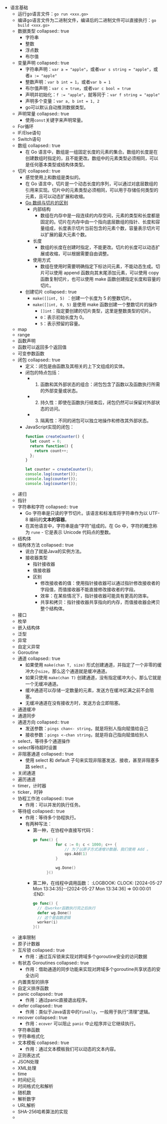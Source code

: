 - 语言基础
	- 运行go语言文件：`go run <xxx.go>`
	- 编译go语言文件为二进制文件，编译后的二进制文件可以直接执行：`go build <xxx.go>`
	- 数据类型
	  collapsed:: true
		- 字符串
		- 整数
		- 浮点数
		- 布尔值
	- 变量声明
	  collapsed:: true
		- 字符串声明：`var a = "apple"`，或者`var s string = "apple"`，或者`a := "apple"`
		- 整数声明：`var b int = 1`，或者`var b = 1`
		- 布尔值声明：`var c = true`，或者`var c bool = true`
		- 声明并初始化：`f := "apple"`，就等同于：`var f string = "apple"`
		- 声明多个变量：`var a, b int = 1, 2`
		- go可以默认自动推测数据类型。
	- 声明常量
	  collapsed:: true
		- 使用`const`关键字来声明常量。
	- For循环
	- IF/Else语句
	- Switch语句
	- 数组
	  collapsed:: true
		- 在 Go 语言中，数组是一组固定长度的元素的集合。数组的长度是在创建数组时指定的，且不能更改。数组中的元素类型必须相同，可以是任何基本类型或结构体类型。
	- 切片
	  collapsed:: true
		- 感觉使用上和数组是类似的。
		- 在 Go 语言中，切片是一个动态长度的序列，可以通过对底层数组的引用来实现。切片中的元素类型必须相同，可以用于存储任何类型的元素，且可以动态扩展和收缩。
		- [Go 数组与切片的区别](https://blog.csdn.net/GeeCode/article/details/131465820)
			- 内部结构
				- 数组在内存中是一段连续的内存空间，元素的类型和长度都是固定的。切片在内存中由一个指向底层数组的指针、长度和容量组成，长度表示切片当前包含的元素个数，容量表示切片可以扩展的最大元素个数。
			- 长度
				- 数组的长度在创建时指定，不能更改。切片的长度可以动态扩展或收缩，可以根据需要自由调整。
			- 使用方式
				- 数组在使用时需要明确指定下标访问元素，不能动态生成。切片可以使用 append 函数向其末尾添加元素，可以使用 copy 函数复制切片，也可以使用 make 函数创建指定长度和容量的切片。
		- 创建切片
		  collapsed:: true
			- `make([]int, 5) `：创建一个长度为 5 的整数切片。
			- `make([]int, 0, 5)` 是使用 make 函数创建一个整数切片的操作
				- `[]int`：指定要创建的切片类型，这里是整数类型的切片。
				- `0`：表示初始长度为 0。
				- `5`：表示预留的容量。
	- map
	- range
	- 函数声明
	- 函数可以返回多个返回值
	- 可变参数函数
	- 闭包
	  collapsed:: true
		- 定义：闭包是由函数及其相关的上下文组成的实体。
		- 闭包的特点包括：
			- 1.	函数和其外部状态的组合：闭包包含了函数以及函数执行所需的外部变量或状态。
			- 2.	持久性：即使在函数执行结束后，闭包仍然可以保留对外部状态的访问。
			- 3.	隔离性：不同的闭包可以独立地操作和修改其外部状态。
		- JavaScript实现的闭包：
		  ```JavaScript
		  function createCounter() {
		    let count = 0;
		    return function() {
		      return count++;
		    };
		  }
		  
		  let counter = createCounter();
		  console.log(counter()); 
		  console.log(counter()); 
		  console.log(counter());
		  ```
	- 递归
	- 指针
	- 字符串和字符
	  collapsed:: true
		- Go 字符串是只读的字节切片。该语言和标准库将字符串作为以 UTF-8 编码的**文本的容器**。
		- 在其他语言中，字符串是由“字符”组成的。在 Go 中，字符的概念称为 `rune` - 它是表示 Unicode 代码点的整数。
	- 结构体
	- 结构体方法
	  collapsed:: true
		- 说白了就是Java的实例方法。
		- 接收器类型
			- 指针接收器
			- 值接收器
			- 区别
				- 修改接收者的值：使用指针接收器可以通过指针修改接收者的字段值，而值接收器不能直接修改接收者的字段。
				- 效率：在某些情况下，指针接收器可能具有更高的效率。
				- 共享和拷贝：指针接收器共享指向的内存，而值接收器会拷贝整个结构体。
	- 接口
	- 枚举
	- 嵌入结构体
	- 泛型
	- 异常
	- 自定义异常
	- Goroutine
	- 通道
	  collapsed:: true
		- 如果使用 `make(chan T, size)` 形式创建通道，并指定了一个非零的缓冲大小`size`，那么这个通道就是缓冲通道。
		- 如果只使用 `make(chan T)` 创建通道，没有指定缓冲大小，那么它就是一个无缓冲通道。
		- 缓冲通道可以存储一定数量的元素，发送方在缓冲区满之前不会阻塞。
		- 无缓冲通道在没有接收方时，发送方会立即阻塞。
	- 通道缓冲
	- 通道同步
	- 通道方向
	  collapsed:: true
		- 发送参数：`pings chan<- string`，就是将别人指向赋值给自己
		- 接收参数：`pings <-chan string`，就是将自己指向赋值给别人
	- select，等待多个通道操作
	- select等待超时设置
	- 非阻塞通道
	  collapsed:: true
		- 使用 select 和 default 子句来实现非阻塞发送、接收，甚至非阻塞多路 select 。
	- 关闭通道
	- 遍历通道
	- timer，计时器
	- ticker，时钟
	- 协程工作池
	  collapsed:: true
		- 作用：可以并发的执行任务。
	- 等待组
	  collapsed:: true
		- 作用：等待多个协程执行。
		- 有两种写法：
			- 第一种，在协程中直接写代码：
			  ```go
			  go func() {
			  			for c := 0; c < 1000; c++ {
			  				// 为了以原子方式递增计数器，我们使用 Add 。
			  				ops.Add(1)
			  			}
			  
			  			wg.Done()
			  		}()
			  ```
			- 第二种，在线程中调用函数：
			  :LOGBOOK:
			  CLOCK: [2024-05-27 Mon 13:34:35]--[2024-05-27 Mon 13:34:36] =>  00:00:01
			  :END:
			  ```go
			  go func() {
			    // 在worker函数执行完之后执行
			    defer wg.Done()
			    // 这个是函数逻辑
			    worker(i)
			  }()
			  ```
	- 速率限制
	- 原子计数器
	- 互斥锁
	  collapsed:: true
		- 作用：通过互斥锁来实现对跨域多个goroutine安全的访问数据
	- 有状态 Goroutines
	  collapsed:: true
		- 作用：借助通道的同步功能来实现对跨域多个goroutine共享状态的安全访问
	- 内置类型的排序
	- 自定义排序函数
	- panic
	  collapsed:: true
		- 作用：通过panic直接退出程序。
	- defer
	  collapsed:: true
		- 作用：类似于Java语言中的`finally`，一般用于执行“清理”逻辑。
	- recover
	  collapsed:: true
		- 作用：`ecover` 可以阻止 `panic` 中止程序并让它继续执行。
	- 字符串函数
	- 字符串格式化
	- 文本模板
	  collapsed:: true
		- 作用：通过文本模板我们可以动态的文本内容。
	- 正则表达式
	- JSON处理
	- XML处理
	- time
	- 时间纪元
	- 时间格式化和解析
	- 随机数
	- 解析数字
	- URL解析
	- SHA-256哈希算法的实现
	-